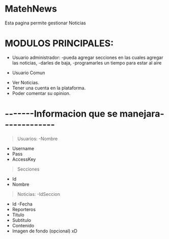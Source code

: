 # MatehNews
Esta pagina permite gestionar Noticias

# MODULOS PRINCIPALES:

* Usuario administrador: 
-pueda agregar secciones en las cuales agregar las noticias,
-darles de baja, 
-programarles un tiempo para estar al aire

* Usuario Comun
- Ver Noticias.
- Tener una cuenta en la plataforma.
- Poder comentar su opinion.

# -------Informacion que se manejara-------------

>  Usuarios:
-Nombre
- Username
- Pass
- AccessKey

> Secciones
 - Id
 - Nombre
 
> Noticias: 
  -IdSeccion
  - Id
  -Fecha 
  - Reporteros
  - Titulo
  - Subtitulo
  - Contenido
  - Imagen de fondo (opcional) xD
